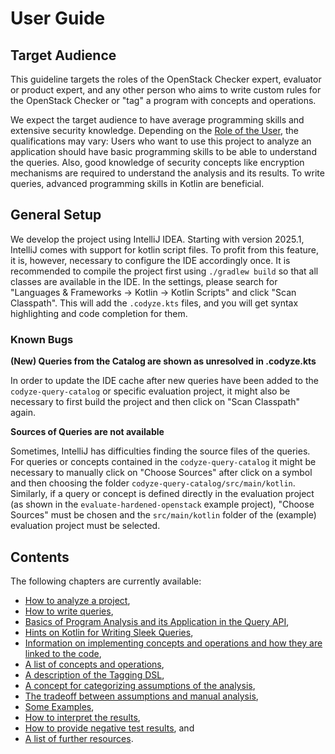 # User Guide

## Target Audience

This guideline targets the roles of the OpenStack Checker expert, evaluator or product expert, and any other person who aims to write custom rules for the OpenStack Checker or "tag" a program with concepts and operations.

We expect the target audience to have average programming skills and extensive security knowledge.
Depending on the [Role of the User](methodology.md#user-roles-and-skills), the qualifications may vary:
Users who want to use this project to analyze an application should have basic programming skills to be able to understand the queries.
Also, good knowledge of security concepts like encryption mechanisms are required to understand the analysis and its results.
To write queries, advanced programming skills in Kotlin are beneficial.

## General Setup

We develop the project using IntelliJ IDEA.
Starting with version 2025.1, IntelliJ comes with support for kotlin script files.
To profit from this feature, it is, however, necessary to configure the IDE accordingly once.
It is recommended to compile the project first using `./gradlew build` so that all classes are available in the IDE.
In the settings, please search for "Languages & Frameworks -> Kotlin -> Kotlin Scripts" and click "Scan Classpath".
This will add the `.codyze.kts` files, and you will get syntax highlighting and code completion for them.

### Known Bugs

**(New) Queries from the Catalog are shown as unresolved in .codyze.kts**

In order to update the IDE cache after new queries have been added to the `codyze-query-catalog` or specific evaluation project, it might also be necessary to first build the project and then click on "Scan Classpath" again.

**Sources of Queries are not available**

Sometimes, IntelliJ has difficulties finding the source files of the queries. For queries or concepts contained in the `codyze-query-catalog` it might be necessary to manually click on "Choose Sources" after click on a symbol and then choosing the folder `codyze-query-catalog/src/main/kotlin`.
Similarly, if a query or concept is defined directly in the evaluation project (as shown in the `evaluate-hardened-openstack` example project), "Choose Sources" must be chosen and the `src/main/kotlin` folder of the (example) evaluation project must be selected.

## Contents

The following chapters are currently available:

* [How to analyze a project](analyzing-project.md),
* [How to write queries](writing-queries.md),
* [Basics of Program Analysis and its Application in the Query API](program-analysis-basics.md),
* [Hints on Kotlin for Writing Sleek Queries](kotlin-for-queries.md),
* [Information on implementing concepts and operations and how they are linked to the code](concepts-and-operations.md),
* [A list of concepts and operations](list-concepts-and-operations.md),
* [A description of the Tagging DSL](tagging-dsl.md),
* [A concept for categorizing assumptions of the analysis](assumptions-concept.md),
* [The tradeoff between assumptions and manual analysis](assumptions-tradeoff.md),
* [Some Examples](examples.md),
* [How to interpret the results](understanding-results.md),
* [How to provide negative test results](negative-tests.md), and
* [A list of further resources](more-resources.md).

